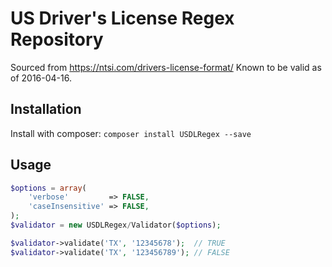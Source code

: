 US Driver's License Regex Repository
====================================
Sourced from https://ntsi.com/drivers-license-format/
Known to be valid as of 2016-04-16.


Installation
------------

Install with composer: `composer install USDLRegex --save`


Usage
-----

```php
$options = array(
    'verbose'         => FALSE,
    'caseInsensitive' => FALSE,
);
$validator = new USDLRegex/Validator($options);

$validator->validate('TX', '12345678');  // TRUE
$validator->validate('TX', '123456789'); // FALSE
```
